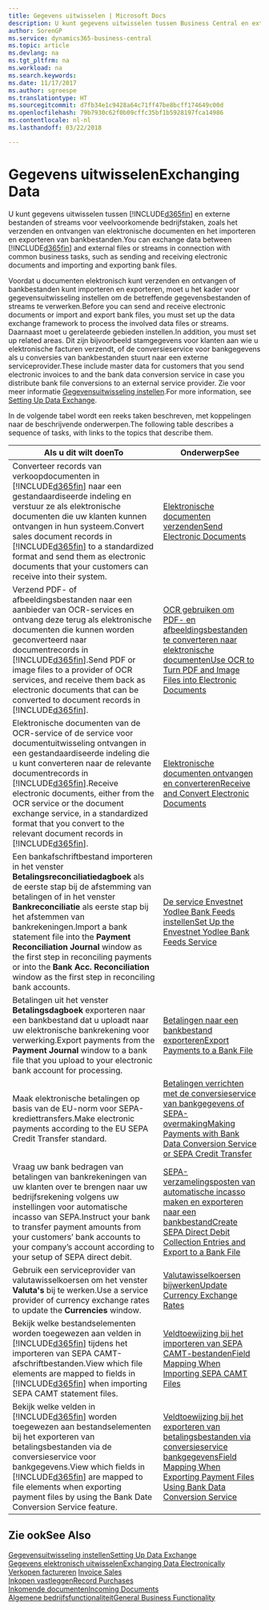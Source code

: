 ```yaml
---
title: Gegevens uitwisselen | Microsoft Docs
description: U kunt gegevens uitwisselen tussen Business Central en externe bestanden of streams voor veelvoorkomende bedrijfstaken, zoals het verzenden en ontvangen van elektronische documenten en het importeren en exporteren van bankbestanden.
author: SorenGP
ms.service: dynamics365-business-central
ms.topic: article
ms.devlang: na
ms.tgt_pltfrm: na
ms.workload: na
ms.search.keywords: 
ms.date: 11/17/2017
ms.author: sgroespe
ms.translationtype: HT
ms.sourcegitcommit: d7fb34e1c9428a64c71ff47be8bcff174649c00d
ms.openlocfilehash: 79b7930c62f0b09cffc35bf1b5928197fca14986
ms.contentlocale: nl-nl
ms.lasthandoff: 03/22/2018

---
```

# <a name="exchanging-data"></a><span data-ttu-id="7ccac-103">Gegevens uitwisselen</span><span class="sxs-lookup"><span data-stu-id="7ccac-103">Exchanging Data</span></span>
<span data-ttu-id="7ccac-104">U kunt gegevens uitwisselen tussen [!INCLUDE[d365fin](includes/d365fin_md.md)] en externe bestanden of streams voor veelvoorkomende bedrijfstaken, zoals het verzenden en ontvangen van elektronische documenten en het importeren en exporteren van bankbestanden.</span><span class="sxs-lookup"><span data-stu-id="7ccac-104">You can exchange data between [!INCLUDE[d365fin](includes/d365fin_md.md)] and external files or streams in connection with common business tasks, such as sending and receiving electronic documents and importing and exporting bank files.</span></span>  

<span data-ttu-id="7ccac-105">Voordat u documenten elektronisch kunt verzenden en ontvangen of bankbestanden kunt importeren en exporteren, moet u het kader voor gegevensuitwisseling instellen om de betreffende gegevensbestanden of streams te verwerken.</span><span class="sxs-lookup"><span data-stu-id="7ccac-105">Before you can send and receive electronic documents or import and export bank files, you must set up the data exchange framework to process the involved data files or streams.</span></span> <span data-ttu-id="7ccac-106">Daarnaast moet u gerelateerde gebieden instellen.</span><span class="sxs-lookup"><span data-stu-id="7ccac-106">In addition, you must set up related areas.</span></span> <span data-ttu-id="7ccac-107">Dit zijn bijvoorbeeld stamgegevens voor klanten aan wie u elektronische facturen verzendt, of de conversieservice voor bankgegevens als u conversies van bankbestanden stuurt naar een externe serviceprovider.</span><span class="sxs-lookup"><span data-stu-id="7ccac-107">These include master data for customers that you send electronic invoices to and the bank data conversion service in case you distribute bank file conversions to an external service provider.</span></span> <span data-ttu-id="7ccac-108">Zie voor meer informatie [Gegevensuitwisseling instellen](across-set-up-data-exchange.md).</span><span class="sxs-lookup"><span data-stu-id="7ccac-108">For more information, see [Setting Up Data Exchange](across-set-up-data-exchange.md).</span></span>  

 <span data-ttu-id="7ccac-109">In de volgende tabel wordt een reeks taken beschreven, met koppelingen naar de beschrijvende onderwerpen.</span><span class="sxs-lookup"><span data-stu-id="7ccac-109">The following table describes a sequence of tasks, with links to the topics that describe them.</span></span>  

|<span data-ttu-id="7ccac-110">**Als u dit wilt doen**</span><span class="sxs-lookup"><span data-stu-id="7ccac-110">**To**</span></span>|<span data-ttu-id="7ccac-111">**Onderwerp**</span><span class="sxs-lookup"><span data-stu-id="7ccac-111">**See**</span></span>|  
|------------|-------------|  
|<span data-ttu-id="7ccac-112">Converteer records van verkoopdocumenten in [!INCLUDE[d365fin](includes/d365fin_md.md)] naar een gestandaardiseerde indeling en verstuur ze als elektronische documenten die uw klanten kunnen ontvangen in hun systeem.</span><span class="sxs-lookup"><span data-stu-id="7ccac-112">Convert sales document records in [!INCLUDE[d365fin](includes/d365fin_md.md)] to a standardized format and send them as electronic documents that your customers can receive into their system.</span></span>|[<span data-ttu-id="7ccac-113">Elektronische documenten verzenden</span><span class="sxs-lookup"><span data-stu-id="7ccac-113">Send Electronic Documents</span></span>](sales-how-to-send-electronic-documents.md)|  
|<span data-ttu-id="7ccac-114">Verzend PDF- of afbeeldingsbestanden naar een aanbieder van OCR-services en ontvang deze terug als elektronische documenten die kunnen worden geconverteerd naar documentrecords in [!INCLUDE[d365fin](includes/d365fin_md.md)].</span><span class="sxs-lookup"><span data-stu-id="7ccac-114">Send PDF or image files to a provider of OCR services, and receive them back as electronic documents that can be converted to document records in [!INCLUDE[d365fin](includes/d365fin_md.md)].</span></span>|[<span data-ttu-id="7ccac-115">OCR gebruiken om PDF- en afbeeldingsbestanden te converteren naar elektronische documenten</span><span class="sxs-lookup"><span data-stu-id="7ccac-115">Use OCR to Turn PDF and Image Files into Electronic Documents</span></span>](across-how-use-ocr-pdf-images-files.md)|  
|<span data-ttu-id="7ccac-116">Elektronische documenten van de OCR-service of de service voor documentuitwisseling ontvangen in een gestandaardiseerde indeling die u kunt converteren naar de relevante documentrecords in [!INCLUDE[d365fin](includes/d365fin_md.md)].</span><span class="sxs-lookup"><span data-stu-id="7ccac-116">Receive electronic documents, either from the OCR service or the document exchange service, in a standardized format that you convert to the relevant document records in [!INCLUDE[d365fin](includes/d365fin_md.md)].</span></span>|[<span data-ttu-id="7ccac-117">Elektronische documenten ontvangen en converteren</span><span class="sxs-lookup"><span data-stu-id="7ccac-117">Receive and Convert Electronic Documents</span></span>](purchasing-how-to-receive-and-convert-electronic-documents.md)|  
|<span data-ttu-id="7ccac-118">Een bankafschriftbestand importeren in het venster **Betalingsreconciliatiedagboek** als de eerste stap bij de afstemming van betalingen of in het venster **Bankreconciliatie** als eerste stap bij het afstemmen van bankrekeningen.</span><span class="sxs-lookup"><span data-stu-id="7ccac-118">Import a bank statement file into the **Payment Reconciliation Journal** window as the first step in reconciling payments or into the **Bank Acc. Reconciliation** window as the first step in reconciling bank accounts.</span></span>|[<span data-ttu-id="7ccac-119">De service Envestnet Yodlee Bank Feeds instellen</span><span class="sxs-lookup"><span data-stu-id="7ccac-119">Set Up the Envestnet Yodlee Bank Feeds Service</span></span>](bank-how-setup-bank-statement-service.md)|  
|<span data-ttu-id="7ccac-120">Betalingen uit het venster **Betalingsdagboek** exporteren naar een bankbestand dat u uploadt naar uw elektronische bankrekening voor verwerking.</span><span class="sxs-lookup"><span data-stu-id="7ccac-120">Export payments from the **Payment Journal** window to a bank file that you upload to your electronic bank account for processing.</span></span>|[<span data-ttu-id="7ccac-121">Betalingen naar een bankbestand exporteren</span><span class="sxs-lookup"><span data-stu-id="7ccac-121">Export Payments to a Bank File</span></span>](payables-how-export-payments-bank-file.md)|
|<span data-ttu-id="7ccac-122">Maak elektronische betalingen op basis van de EU-norm voor SEPA-krediettransfers.</span><span class="sxs-lookup"><span data-stu-id="7ccac-122">Make electronic payments according to the EU SEPA Credit Transfer standard.</span></span>|[<span data-ttu-id="7ccac-123">Betalingen verrichten met de conversieservice van bankgegevens of SEPA-overmaking</span><span class="sxs-lookup"><span data-stu-id="7ccac-123">Making Payments with Bank Data Conversion Service or SEPA Credit Transfer</span></span>](finance-make-payments-with-bank-data-conversion-service-or-sepa-credit-transfer.md)|  
|<span data-ttu-id="7ccac-124">Vraag uw bank bedragen van betalingen van bankrekeningen van uw klanten over te brengen naar uw bedrijfsrekening volgens uw instellingen voor automatische incasso van SEPA.</span><span class="sxs-lookup"><span data-stu-id="7ccac-124">Instruct your bank to transfer payment amounts from your customers’ bank accounts to your company’s account according to your setup of SEPA direct debit.</span></span>|[<span data-ttu-id="7ccac-125">SEPA-verzamelingsposten van automatische incasso maken en exporteren naar een bankbestand</span><span class="sxs-lookup"><span data-stu-id="7ccac-125">Create SEPA Direct Debit Collection Entries and Export to a Bank File</span></span>](finance-how-create-sepa-direct-debit-collection-entries-export-bank-file.md)|  
|<span data-ttu-id="7ccac-126">Gebruik een serviceprovider van valutawisselkoersen om het venster **Valuta's** bij te werken.</span><span class="sxs-lookup"><span data-stu-id="7ccac-126">Use a service provider of currency exchange rates to update the **Currencies** window.</span></span>|[<span data-ttu-id="7ccac-127">Valutawisselkoersen bijwerken</span><span class="sxs-lookup"><span data-stu-id="7ccac-127">Update Currency Exchange Rates</span></span>](finance-how-update-currencies.md)|  
|<span data-ttu-id="7ccac-128">Bekijk welke bestandselementen worden toegewezen aan velden in [!INCLUDE[d365fin](includes/d365fin_md.md)] tijdens het importeren van SEPA CAMT-afschriftbestanden.</span><span class="sxs-lookup"><span data-stu-id="7ccac-128">View which file elements are mapped to fields in [!INCLUDE[d365fin](includes/d365fin_md.md)] when importing SEPA CAMT statement files.</span></span>|[<span data-ttu-id="7ccac-129">Veldtoewijzing bij het importeren van SEPA CAMT-bestanden</span><span class="sxs-lookup"><span data-stu-id="7ccac-129">Field Mapping When Importing SEPA CAMT Files</span></span>](across-field-mapping-when-importing-sepa-camt-files.md)|  
|<span data-ttu-id="7ccac-130">Bekijk welke velden in [!INCLUDE[d365fin](includes/d365fin_md.md)] worden toegewezen aan bestandselementen bij het exporteren van betalingsbestanden via de conversieservice voor bankgegevens.</span><span class="sxs-lookup"><span data-stu-id="7ccac-130">View which fields in [!INCLUDE[d365fin](includes/d365fin_md.md)] are mapped to file elements when exporting payment files by using the Bank Date Conversion Service feature.</span></span>|[<span data-ttu-id="7ccac-131">Veldtoewijzing bij het exporteren van betalingsbestanden via conversieservice bankgegevens</span><span class="sxs-lookup"><span data-stu-id="7ccac-131">Field Mapping When Exporting Payment Files Using Bank Data Conversion Service</span></span>](across-field-mapping-when-exporting-payment-files-using-bank-data-conversion-service.md)|  

## <a name="see-also"></a><span data-ttu-id="7ccac-132">Zie ook</span><span class="sxs-lookup"><span data-stu-id="7ccac-132">See Also</span></span>  
[<span data-ttu-id="7ccac-133">Gegevensuitwisseling instellen</span><span class="sxs-lookup"><span data-stu-id="7ccac-133">Setting Up Data Exchange</span></span>](across-set-up-data-exchange.md)  
[<span data-ttu-id="7ccac-134">Gegevens elektronisch uitwisselen</span><span class="sxs-lookup"><span data-stu-id="7ccac-134">Exchanging Data Electronically</span></span>](across-data-exchange.md)  
<span data-ttu-id="7ccac-135">[Verkopen factureren](sales-how-invoice-sales.md) </span><span class="sxs-lookup"><span data-stu-id="7ccac-135">[Invoice Sales](sales-how-invoice-sales.md) </span></span>  
[<span data-ttu-id="7ccac-136">Inkopen vastleggen</span><span class="sxs-lookup"><span data-stu-id="7ccac-136">Record Purchases</span></span>](purchasing-how-record-purchases.md)  
[<span data-ttu-id="7ccac-137">Inkomende documenten</span><span class="sxs-lookup"><span data-stu-id="7ccac-137">Incoming Documents</span></span>](across-income-documents.md)  
[<span data-ttu-id="7ccac-138">Algemene bedrijfsfunctionaliteit</span><span class="sxs-lookup"><span data-stu-id="7ccac-138">General Business Functionality</span></span>](ui-across-business-areas.md)  


